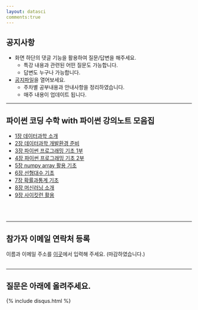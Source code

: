 ```yaml
---
layout: datasci
comments:true
---
```


## 공지사항
* 화면 하단의 댓글 기능을 활용하여 질문/답변을 해주세요.
  * 특강 내용과 관련된 어떤 질문도 가능합니다.
  * 답변도 누구나 가능합니다.
* [공지파일](Reports.md)을 열어보세요.
  * 주차별 공부내용과 안내사항을 정리하였습니다.
  * 매주 내용이 업데이트 됩니다.

---

## 파이썬 코딩 수학 with 파이썬 강의노트 모음집

* [1장 데이터과학 소개](./notebooks/CodingMath01-DataScience_Intro.html)
* [2장 데이터과학 개발환경 준비](./notebooks/CodingMath02-IDE_Intro.html)
* [3장 파이썬 프로그래밍 기초 1부](./notebooks/CodingMath03-Python_Programming_Basis01.html)
* [4장 파이썬 프로그래밍 기초 2부](./notebooks/CodingMath04-Python_Programming_Basis02.html)
* [5장 numpy array 활용 기초](./notebooks/CodingMath05-Numpy_Array.html)
* [6장 선형대수 기초](./notebooks/CodingMath06-Linear_Algebra_Basis01.html)
* [7장 확률과통계 기초](./notebooks/CodingMath07-Statistics_Basis.html)
* [8장 머신러닝 소개](./notebooks/CodingMath08-ML_Basis.html)
* [9장 사이킷런 활용](./notebooks/CodingMath09-ML_SciKitLearn.html)
<br>
<br>

---

## 참가자 이메일 연락처 등록

이름과 이메일 주소를 [이곳](https://forms.gle/chXV1Lfat2VvaEfb9)에서 입력해 주세요.
(마감하였습니다.)
<br>
<br>

---

## 질문은 아래에 올려주세요.
{% include disqus.html %}

<!---
* [3장 파이썬 기본자료형 1부: 정수, 부동소수점, 불리언](./notebooks/DataSci03-DataTypes_Part1.html)
* [4장 파이썬 기본자료형 2부: 문자열 다루기](./notebooks/DataSci04-DataTypes-Part2.html)
* [5장 프로그래밍 실행 흐름 제어: 조건문과 반복문](./notebooks/DataSci05-Control_Flow.html)

There should be whitespace between paragraphs.

There should be whitespace between paragraphs. We recommend including a README, or a file with information about your project.

# Header 1

This is a normal paragraph following a header. GitHub is a code hosting platform for version control and collaboration. It lets you and others work together on projects from anywhere.

## Header 2

> This is a blockquote following a header.
>
> When something is important enough, you do it even if the odds are not in your favor.

### Header 3

```js
// Javascript code with syntax highlighting.
var fun = function lang(l) {
  dateformat.i18n = require('./lang/' + l)
  return true;
}
```

```ruby
# Ruby code with syntax highlighting
GitHubPages::Dependencies.gems.each do |gem, version|
  s.add_dependency(gem, "= #{version}")
end
```

#### Header 4

*   This is an unordered list following a header.
*   This is an unordered list following a header.
*   This is an unordered list following a header.

##### Header 5

1.  This is an ordered list following a header.
2.  This is an ordered list following a header.
3.  This is an ordered list following a header.

###### Header 6

| head1        | head two          | three |
|:-------------|:------------------|:------|
| ok           | good swedish fish | nice  |
| out of stock | good and plenty   | nice  |
| ok           | good `oreos`      | hmm   |
| ok           | good `zoute` drop | yumm  |

### There's a horizontal rule below this.

* * *

### Here is an unordered list:

*   Item foo
*   Item bar
*   Item baz
*   Item zip

### And an ordered list:

1.  Item one
1.  Item two
1.  Item three
1.  Item four

### And a nested list:

- level 1 item
  - level 2 item
  - level 2 item
    - level 3 item
    - level 3 item
- level 1 item
  - level 2 item
  - level 2 item
  - level 2 item
- level 1 item
  - level 2 item
  - level 2 item
- level 1 item

### Small image

![Octocat](https://github.githubassets.com/images/icons/emoji/octocat.png)

### Large image

![Branching](https://guides.github.com/activities/hello-world/branching.png)


### Definition lists can be used with HTML syntax.

<dl>
<dt>Name</dt>
<dd>Godzilla</dd>
<dt>Born</dt>
<dd>1952</dd>
<dt>Birthplace</dt>
<dd>Japan</dd>
<dt>Color</dt>
<dd>Green</dd>
</dl>

```
Long, single-line code blocks should not wrap. They should horizontally scroll if they are too long. This line should be long enough to demonstrate this.
```

```
The final element.
```
-->
